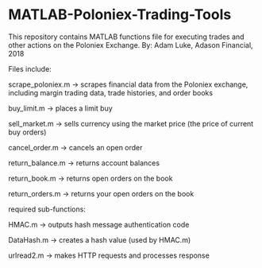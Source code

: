 # MATLAB-Poloniex-Trading-Tools
This repository contains MATLAB functions file for executing trades and other actions on the Poloniex Exchange.
By: Adam Luke, Adason Financial, 2018 

Files include: 

scrape_poloniex.m -> scrapes financial data from the Poloniex exchange, including margin trading data, trade histories, and order books

buy_limit.m       -> places a limit buy 

sell_market.m     -> sells currency using the market price (the price of current buy orders) 

cancel_order.m    -> cancels an open order 

return_balance.m  -> returns account balances 

return_book.m     -> returns open orders on the book

return_orders.m   -> returns your open orders on the book

required sub-functions: 

HMAC.m            -> outputs hash message authentication code 

DataHash.m	  -> creates a hash value (used by HMAC.m)

urlread2.m        -> makes HTTP requests and processes response
